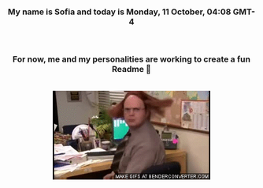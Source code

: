 


<div align="center">
<h3 >My name is Sofia and today is Monday, 11 October, 04:08 GMT-4</h3><br>
<h3 >For now, me and my personalities are working to create a fun Readme 👋
</h3><br>
<img src='img/dwight.gif' alt='working...'/>
</div>
